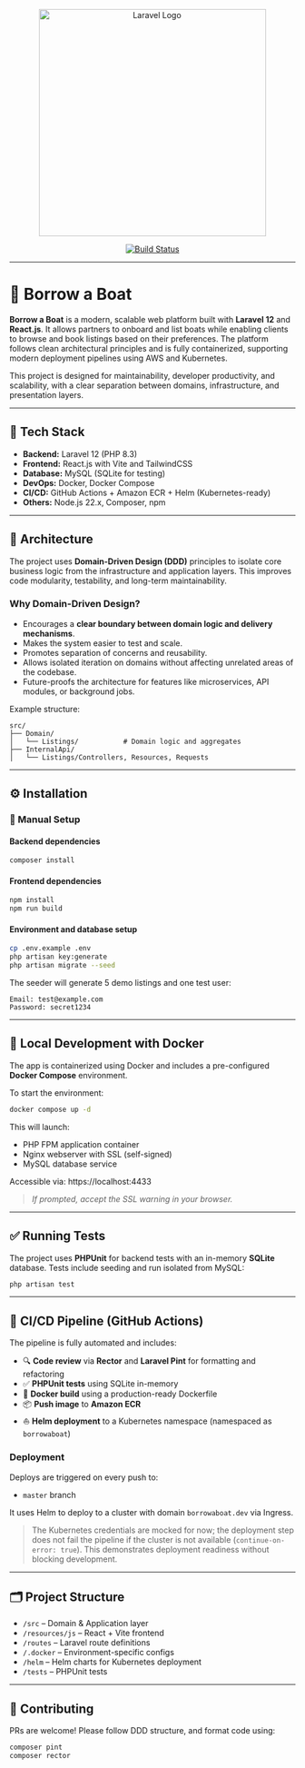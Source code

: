 <p align="center">
  <a href="https://laravel.com" target="_blank">
    <img src="https://raw.githubusercontent.com/laravel/art/master/logo-lockup/5%20SVG/2%20CMYK/1%20Full%20Color/laravel-logolockup-cmyk-red.svg" width="400" alt="Laravel Logo">
  </a>
</p>

<p align="center">
  <a href="https://github.com/en3a/borrowaboat/actions">
    <img src="https://github.com/en3a/borrowaboat/actions/workflows/build_and_deploy_production.yml/badge.svg" alt="Build Status">
  </a>
</p>

---

# 🚤 Borrow a Boat

**Borrow a Boat** is a modern, scalable web platform built with **Laravel 12** and **React.js**. It allows partners to onboard and list boats while enabling clients to browse and book listings based on their preferences. The platform follows clean architectural principles and is fully containerized, supporting modern deployment pipelines using AWS and Kubernetes.

This project is designed for maintainability, developer productivity, and scalability, with a clear separation between domains, infrastructure, and presentation layers.

---

## 🧰 Tech Stack

- **Backend:** Laravel 12 (PHP 8.3)
- **Frontend:** React.js with Vite and TailwindCSS
- **Database:** MySQL (SQLite for testing)
- **DevOps:** Docker, Docker Compose
- **CI/CD:** GitHub Actions + Amazon ECR + Helm (Kubernetes-ready)
- **Others:** Node.js 22.x, Composer, npm

---

## 🧱 Architecture

The project uses **Domain-Driven Design (DDD)** principles to isolate core business logic from the infrastructure and application layers. This improves code modularity, testability, and long-term maintainability.

### Why Domain-Driven Design?

- Encourages a **clear boundary between domain logic and delivery mechanisms**.
- Makes the system easier to test and scale.
- Promotes separation of concerns and reusability.
- Allows isolated iteration on domains without affecting unrelated areas of the codebase.
- Future-proofs the architecture for features like microservices, API modules, or background jobs.

Example structure:

```
src/
├── Domain/
│   └── Listings/           # Domain logic and aggregates
├── InternalApi/
│   └── Listings/Controllers, Resources, Requests
```

---

## ⚙️ Installation

### 🔧 Manual Setup

#### Backend dependencies
```bash
composer install
```

#### Frontend dependencies
```bash
npm install
npm run build
```

#### Environment and database setup
```bash
cp .env.example .env
php artisan key:generate
php artisan migrate --seed
```

The seeder will generate 5 demo listings and one test user:

```
Email: test@example.com
Password: secret1234
```

---

## 🐳 Local Development with Docker

The app is containerized using Docker and includes a pre-configured **Docker Compose** environment.

To start the environment:

```bash
docker compose up -d
```

This will launch:
- PHP FPM application container
- Nginx webserver with SSL (self-signed)
- MySQL database service

Accessible via: https://localhost:4433
> *If prompted, accept the SSL warning in your browser.*

---

## ✅ Running Tests

The project uses **PHPUnit** for backend tests with an in-memory **SQLite** database. Tests include seeding and run isolated from MySQL:

```bash
php artisan test
```

---

## 🚀 CI/CD Pipeline (GitHub Actions)

The pipeline is fully automated and includes:

- 🔍 **Code review** via **Rector** and **Laravel Pint** for formatting and refactoring
- ✅ **PHPUnit tests** using SQLite in-memory
- 🐳 **Docker build** using a production-ready Dockerfile
- 📦 **Push image** to **Amazon ECR**
- ⛵ **Helm deployment** to a Kubernetes namespace (namespaced as `borrowaboat`)

### Deployment

Deploys are triggered on every push to:

- `master` branch

It uses Helm to deploy to a cluster with domain `borrowaboat.dev` via Ingress.

> The Kubernetes credentials are mocked for now; the deployment step does not fail the pipeline if the cluster is not available (`continue-on-error: true`). This demonstrates deployment readiness without blocking development.

---

## 🗂 Project Structure

- `/src` – Domain & Application layer
- `/resources/js` – React + Vite frontend
- `/routes` – Laravel route definitions
- `/.docker` – Environment-specific configs
- `/helm` – Helm charts for Kubernetes deployment
- `/tests` – PHPUnit tests

---

## 🙌 Contributing

PRs are welcome! Please follow DDD structure, and format code using:

```bash
composer pint
composer rector
```
